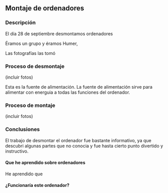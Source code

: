 ## Montaje de ordenadores

### Descripción

El día 28 de septiembre desmontamos ordenadores

Éramos un grupo y éramos Humer, 

Las fotografías las tomó 


### Proceso de desmontaje


(incluir fotos)

Esta es la fuente de alimentación. La fuente de alimentación sirve para alimentar con energuia a todas las funciones del ordenador.

### Proceso de montaje

(incluir fotos)

###  Conclusiones
El trabajo de desmontar el ordenador fue bastante informativo, ya que descubri algunas partes que no conocia y fue hasta cierto punto divertido y instructivo.

#### Que he aprendido sobre ordenadores
He aprendido que 

#### ¿Funcionaría este ordenador? 

